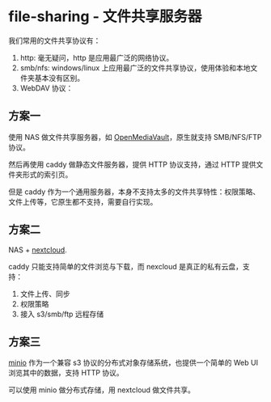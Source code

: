 # file-sharing - 文件共享服务器

我们常用的文件共享协议有：

1. http: 毫无疑问，http 是应用最广泛的网络协议。
2. smb/nfs: windows/linux 上应用最广泛的文件共享协议，使用体验和本地文件夹基本没有区别。
3. WebDAV 协议：

## 方案一

使用 NAS 做文件共享服务器，如 [OpenMediaVault](https://github.com/openmediavault/openmediavault)，原生就支持 SMB/NFS/FTP 协议。

然后再使用 caddy 做静态文件服务器，提供 HTTP 协议支持，通过 HTTP 提供文件夹形式的索引页。

但是 caddy 作为一个通用服务器，本身不支持太多的文件共享特性：权限策略、文件上传等，它原生都不支持，需要自行实现。

## 方案二

NAS + [nextcloud](https://github.com/nextcloud/server).

caddy 只能支持简单的文件浏览与下载，而 nexcloud 是真正的私有云盘，支持：

1. 文件上传、同步
2. 权限策略
3. 接入 s3/smb/ftp 远程存储


## 方案三

[minio](https://github.com/minio/minio) 作为一个兼容 s3 协议的分布式对象存储系统，也提供一个简单的 Web UI 浏览其中的数据，支持 HTTP 协议。

可以使用 minio 做分布式存储，用 nextcloud 做文件共享。

